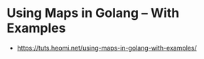 # Using Maps in Golang – With Examples 
* https://tuts.heomi.net/using-maps-in-golang-with-examples/


